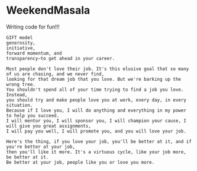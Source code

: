 # WeekendMasala
Writing code for fun!!!

    GIFT model
    generosity, 
    initiative, 
    forward momentum, and 
    transparency—to get ahead in your career.
    
    Most people don't love their job. It's this elusive goal that so many of us are chasing, and we never find, 
    looking for that dream job that you love. But we're barking up the wrong tree. 
    You shouldn't spend all of your time trying to find a job you love. Instead, 
    you should try and make people love you at work, every day, in every situation. 
    Because if I love you, I will do anything and everything in my power to help you succeed. 
    I will mentor you, I will sponsor you, I will champion your cause, I will give you great assignments, 
    I will pay you well, I will promote you, and you will love your job. 
    
    Here's the thing, if you love your job, you'll be better at it, and if you're better at your job, 
    then you'll like it more. It's a virtuous cycle, like your job more, be better at it. 
    Be better at your job, people like you or love you more.
 

